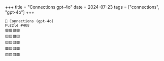 +++
title = "Connections gpt-4o"
date = 2024-07-23
tags = ["connections", "gpt-4o"]
+++

```text
🤖 Connections (gpt-4o) 
Puzzle #408
🟩🟩🟩🟩
🟨🟨🟪🟨
🟨🟨🟨🟪
🟪🟨🟨🟪
🟨🟨🟨🟪
```
